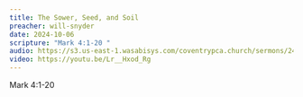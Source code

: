 ```yaml
---
title: The Sower, Seed, and Soil
preacher: will-snyder
date: 2024-10-06
scripture: "Mark 4:1-20 "
audio: https://s3.us-east-1.wasabisys.com/coventrypca.church/sermons/24.10.06A%20The%20Sower,%20Seed,%20and%20Soil%20-%20Will%20Snyder.mp3
video: https://youtu.be/Lr__Hxod_Rg
---
```

Mark 4:1-20